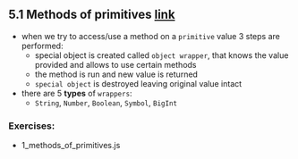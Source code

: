 ## 5.1 Methods of primitives [link](https://javascript.info/primitives-methods) 
- when we try to access/use a method on a `primitive` value 3 steps are performed:
  - special object is created called `object wrapper`, that knows the value provided and allows to use certain methods
  - the method is run and new value is returned
  - `special object` is destroyed leaving original value intact
- there are 5 **types** of `wrappers`:
  - `String`, `Number`, `Boolean`, `Symbol`, `BigInt`

### Exercises:
- 1_methods_of_primitives.js


